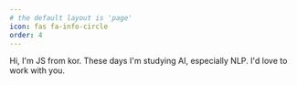 ```yaml
---
# the default layout is 'page'
icon: fas fa-info-circle
order: 4
---
```


Hi, I'm JS from kor.
These days I'm studying AI, especially NLP.
I'd love to work with you.

